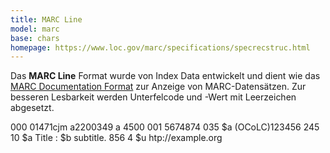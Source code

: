 ```yaml
---
title: MARC Line
model: marc
base: chars
homepage: https://www.loc.gov/marc/specifications/specrecstruc.html
---
```


Das **MARC Line** Format wurde von Index Data entwickelt und dient wie das [MARC Documentation Format](documentation) zur Anzeige von MARC-Datensätzen. Zur besseren Lesbarkeit werden Unterfelcode und -Wert mit Leerzeichen abgesetzt.

<example>
000 01471cjm a2200349 a 4500
001 5674874
035    $a (OCoLC)123456
245 10 $a Title : $b subtitle.
856 4  $u htp://example.org
</example>
